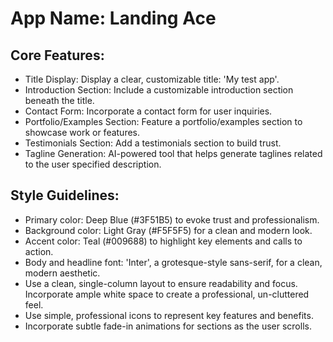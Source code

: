 # **App Name**: Landing Ace

## Core Features:

- Title Display: Display a clear, customizable title: 'My test app'.
- Introduction Section: Include a customizable introduction section beneath the title.
- Contact Form: Incorporate a contact form for user inquiries.
- Portfolio/Examples Section: Feature a portfolio/examples section to showcase work or features.
- Testimonials Section: Add a testimonials section to build trust.
- Tagline Generation: AI-powered tool that helps generate taglines related to the user specified description.

## Style Guidelines:

- Primary color: Deep Blue (#3F51B5) to evoke trust and professionalism.
- Background color: Light Gray (#F5F5F5) for a clean and modern look.
- Accent color: Teal (#009688) to highlight key elements and calls to action.
- Body and headline font: 'Inter', a grotesque-style sans-serif, for a clean, modern aesthetic.
- Use a clean, single-column layout to ensure readability and focus. Incorporate ample white space to create a professional, un-cluttered feel.
- Use simple, professional icons to represent key features and benefits.
- Incorporate subtle fade-in animations for sections as the user scrolls.